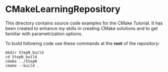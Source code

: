 # CMakeLearningRepository


This directory contains source code examples for the CMake Tutorial. It has been created to enhance my skills in creating CMake solutions and to get familiar with parametrization options.

To build following code use these commands at the **root** of the repository:
```
mkdir StepN_build
cd StepN_build
cmake ../StepN
cmake --build .
```
